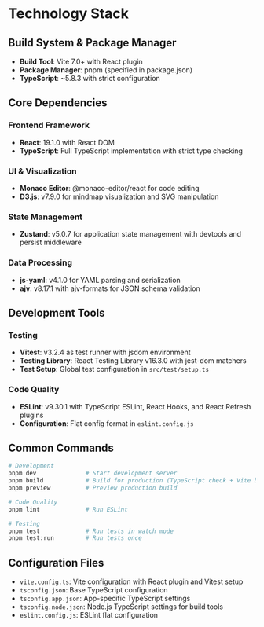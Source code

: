 # Technology Stack

## Build System & Package Manager

- **Build Tool**: Vite 7.0+ with React plugin
- **Package Manager**: pnpm (specified in package.json)
- **TypeScript**: ~5.8.3 with strict configuration

## Core Dependencies

### Frontend Framework
- **React**: 19.1.0 with React DOM
- **TypeScript**: Full TypeScript implementation with strict type checking

### UI & Visualization
- **Monaco Editor**: @monaco-editor/react for code editing
- **D3.js**: v7.9.0 for mindmap visualization and SVG manipulation

### State Management
- **Zustand**: v5.0.7 for application state management with devtools and persist middleware

### Data Processing
- **js-yaml**: v4.1.0 for YAML parsing and serialization
- **ajv**: v8.17.1 with ajv-formats for JSON schema validation

## Development Tools

### Testing
- **Vitest**: v3.2.4 as test runner with jsdom environment
- **Testing Library**: React Testing Library v16.3.0 with jest-dom matchers
- **Test Setup**: Global test configuration in `src/test/setup.ts`

### Code Quality
- **ESLint**: v9.30.1 with TypeScript ESLint, React Hooks, and React Refresh plugins
- **Configuration**: Flat config format in `eslint.config.js`

## Common Commands

```bash
# Development
pnpm dev              # Start development server
pnpm build            # Build for production (TypeScript check + Vite build)
pnpm preview          # Preview production build

# Code Quality
pnpm lint             # Run ESLint

# Testing
pnpm test             # Run tests in watch mode
pnpm test:run         # Run tests once
```

## Configuration Files

- `vite.config.ts`: Vite configuration with React plugin and Vitest setup
- `tsconfig.json`: Base TypeScript configuration
- `tsconfig.app.json`: App-specific TypeScript settings
- `tsconfig.node.json`: Node.js TypeScript settings for build tools
- `eslint.config.js`: ESLint flat configuration